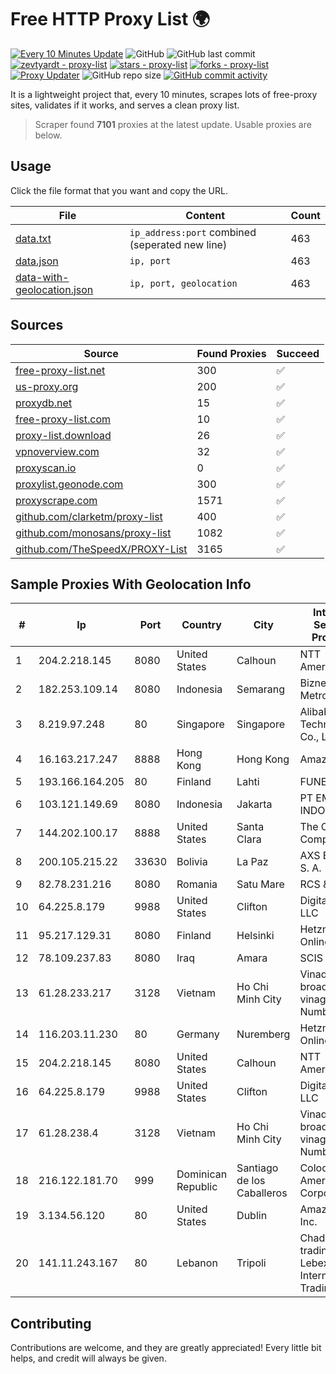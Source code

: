 
# Free HTTP Proxy List 🌍

[![Every 10 Minutes Update](https://github.com/mertguvencli/http-proxy-list/actions/workflows/main.yml/badge.svg?branch=main)](https://github.com/mertguvencli/http-proxy-list/actions/workflows/main.yml)
![GitHub](https://img.shields.io/github/license/mertguvencli/http-proxy-list)
![GitHub last commit](https://img.shields.io/github/last-commit/mertguvencli/http-proxy-list)
[![zevtyardt - proxy-list](https://img.shields.io/static/v1?label=zevtyardt&message=proxy-list&color=blue&logo=github)](https://github.com/zevtyardt/proxy-list "Go to GitHub repo")
[![stars - proxy-list](https://img.shields.io/github/stars/zevtyardt/proxy-list?style=social)](https://github.com/zevtyardt/proxy-list)
[![forks - proxy-list](https://img.shields.io/github/forks/zevtyardt/proxy-list?style=social)](https://github.com/zevtyardt/proxy-list)
[![Proxy Updater](https://github.com/zevtyardt/proxy-list/workflows/Proxy%20Updater/badge.svg)](https://github.com/zevtyardt/proxy-list/actions?query=workflow:"Proxy+Updater")
![GitHub repo size](https://img.shields.io/github/repo-size/zevtyardt/proxy-list)
[![GitHub commit activity](https://img.shields.io/github/commit-activity/m/zevtyardt/proxy-list?logo=commits)](https://github.com/zevtyardt/proxy-list/commits/main)

It is a lightweight project that, every 10 minutes, scrapes lots of free-proxy sites, validates if it works, and serves a clean proxy list.

> Scraper found **7101** proxies at the latest update. Usable proxies are below.

## Usage

Click the file format that you want and copy the URL.

|File|Content|Count|
|----|-------|-----|
|[data.txt](https://raw.githubusercontent.com/mertguvencli/http-proxy-list/main/proxy-list/data.txt)|`ip_address:port` combined (seperated new line)|463|
|[data.json](https://raw.githubusercontent.com/mertguvencli/http-proxy-list/main/proxy-list/data.json)|`ip, port`|463|
|[data-with-geolocation.json](https://raw.githubusercontent.com/mertguvencli/http-proxy-list/main/proxy-list/data-with-geolocation.json)|`ip, port, geolocation`|463|

## Sources

|Source|Found Proxies|Succeed|
|------|-------------|-------|
|[free-proxy-list.net](https://free-proxy-list.net)|300|✅|
|[us-proxy.org](https://www.us-proxy.org)|200|✅|
|[proxydb.net](http://proxydb.net)|15|✅|
|[free-proxy-list.com](https://free-proxy-list.com/?page=&port=&type%5B%5D=http&type%5B%5D=https&up_time=0&search=Search)|10|✅|
|[proxy-list.download](https://www.proxy-list.download/HTTP)|26|✅|
|[vpnoverview.com](https://vpnoverview.com/privacy/anonymous-browsing/free-proxy-servers)|32|✅|
|[proxyscan.io](https://www.proxyscan.io)|0|✅|
|[proxylist.geonode.com](https://proxylist.geonode.com/api/proxy-list?limit=300&page=1&sort_by=lastChecked&sort_type=desc&protocols=http,https)|300|✅|
|[proxyscrape.com](https://api.proxyscrape.com/v2/?request=displayproxies&protocol=http&timeout=10000&country=all&ssl=all&anonymity=all)|1571|✅|
|[github.com/clarketm/proxy-list](https://raw.githubusercontent.com/clarketm/proxy-list/master/proxy-list-raw.txt)|400|✅|
|[github.com/monosans/proxy-list](https://raw.githubusercontent.com/monosans/proxy-list/main/proxies/http.txt)|1082|✅|
|[github.com/TheSpeedX/PROXY-List](https://raw.githubusercontent.com/TheSpeedX/PROXY-List/master/http.txt)|3165|✅|


## Sample Proxies With Geolocation Info

|#|Ip|Port|Country|City|Internet Service Provider|
|-|--|----|-------|----|-------------------------|
|1|204.2.218.145|8080|United States|Calhoun|NTT America, Inc.|
|2|182.253.109.14|8080|Indonesia|Semarang|Biznet Metronet|
|3|8.219.97.248|80|Singapore|Singapore|Alibaba (US) Technology Co., Ltd.|
|4|16.163.217.247|8888|Hong Kong|Hong Kong|Amazon.com|
|5|193.166.164.205|80|Finland|Lahti|FUNET|
|6|103.121.149.69|8080|Indonesia|Jakarta|PT EMERIO INDONESIA|
|7|144.202.100.17|8888|United States|Santa Clara|The Constant Company|
|8|200.105.215.22|33630|Bolivia|La Paz|AXS Bolivia S. A.|
|9|82.78.231.216|8080|Romania|Satu Mare|RCS & RDS|
|10|64.225.8.179|9988|United States|Clifton|DigitalOcean, LLC|
|11|95.217.129.31|8080|Finland|Helsinki|Hetzner Online GmbH|
|12|78.109.237.83|8080|Iraq|Amara|SCIS|
|13|61.28.233.217|3128|Vietnam|Ho Chi Minh City|Vinadata broadcast via vinagame AS Number|
|14|116.203.11.230|80|Germany|Nuremberg|Hetzner Online GmbH|
|15|204.2.218.145|8080|United States|Calhoun|NTT America, Inc.|
|16|64.225.8.179|9988|United States|Clifton|DigitalOcean, LLC|
|17|61.28.238.4|3128|Vietnam|Ho Chi Minh City|Vinadata broadcast via vinagame AS Number|
|18|216.122.181.70|999|Dominican Republic|Santiago de los Caballeros|Colocation America Corporation|
|19|3.134.56.120|80|United States|Dublin|Amazon.com, Inc.|
|20|141.11.243.167|80|Lebanon|Tripoli|Chadi Kannir trading as Lebex First International Trading|



## Contributing

Contributions are welcome, and they are greatly appreciated! Every
little bit helps, and credit will always be given.

